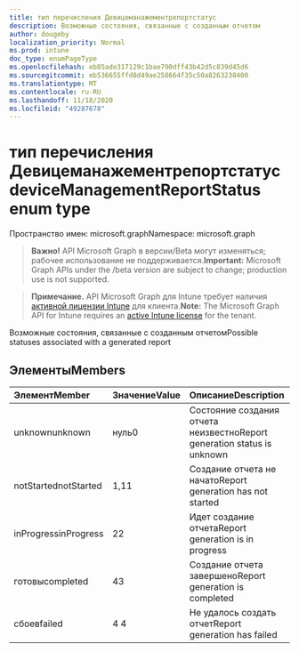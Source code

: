 ```yaml
---
title: тип перечисления Девицеманажементрепортстатус
description: Возможные состояния, связанные с созданным отчетом
author: dougeby
localization_priority: Normal
ms.prod: intune
doc_type: enumPageType
ms.openlocfilehash: eb85ade317129c1bae790dff43b42d5c839d45d6
ms.sourcegitcommit: eb536655ffd8d49ae258664f35c50a8263238400
ms.translationtype: MT
ms.contentlocale: ru-RU
ms.lasthandoff: 11/18/2020
ms.locfileid: "49287678"
---
```

# <a name="devicemanagementreportstatus-enum-type"></a><span data-ttu-id="053d9-103">тип перечисления Девицеманажементрепортстатус</span><span class="sxs-lookup"><span data-stu-id="053d9-103">deviceManagementReportStatus enum type</span></span>

<span data-ttu-id="053d9-104">Пространство имен: microsoft.graph</span><span class="sxs-lookup"><span data-stu-id="053d9-104">Namespace: microsoft.graph</span></span>

> <span data-ttu-id="053d9-105">**Важно!** API Microsoft Graph в версии/Beta могут изменяться; рабочее использование не поддерживается.</span><span class="sxs-lookup"><span data-stu-id="053d9-105">**Important:** Microsoft Graph APIs under the /beta version are subject to change; production use is not supported.</span></span>

> <span data-ttu-id="053d9-106">**Примечание.** API Microsoft Graph для Intune требует наличия [активной лицензии Intune](https://go.microsoft.com/fwlink/?linkid=839381) для клиента.</span><span class="sxs-lookup"><span data-stu-id="053d9-106">**Note:** The Microsoft Graph API for Intune requires an [active Intune license](https://go.microsoft.com/fwlink/?linkid=839381) for the tenant.</span></span>

<span data-ttu-id="053d9-107">Возможные состояния, связанные с созданным отчетом</span><span class="sxs-lookup"><span data-stu-id="053d9-107">Possible statuses associated with a generated report</span></span>

## <a name="members"></a><span data-ttu-id="053d9-108">Элементы</span><span class="sxs-lookup"><span data-stu-id="053d9-108">Members</span></span>
|<span data-ttu-id="053d9-109">Элемент</span><span class="sxs-lookup"><span data-stu-id="053d9-109">Member</span></span>|<span data-ttu-id="053d9-110">Значение</span><span class="sxs-lookup"><span data-stu-id="053d9-110">Value</span></span>|<span data-ttu-id="053d9-111">Описание</span><span class="sxs-lookup"><span data-stu-id="053d9-111">Description</span></span>|
|:---|:---|:---|
|<span data-ttu-id="053d9-112">unknown</span><span class="sxs-lookup"><span data-stu-id="053d9-112">unknown</span></span>|<span data-ttu-id="053d9-113">нуль</span><span class="sxs-lookup"><span data-stu-id="053d9-113">0</span></span>|<span data-ttu-id="053d9-114">Состояние создания отчета неизвестно</span><span class="sxs-lookup"><span data-stu-id="053d9-114">Report generation status is unknown</span></span>|
|<span data-ttu-id="053d9-115">notStarted</span><span class="sxs-lookup"><span data-stu-id="053d9-115">notStarted</span></span>|<span data-ttu-id="053d9-116">1,1</span><span class="sxs-lookup"><span data-stu-id="053d9-116">1</span></span>|<span data-ttu-id="053d9-117">Создание отчета не начато</span><span class="sxs-lookup"><span data-stu-id="053d9-117">Report generation has not started</span></span>|
|<span data-ttu-id="053d9-118">inProgress</span><span class="sxs-lookup"><span data-stu-id="053d9-118">inProgress</span></span>|<span data-ttu-id="053d9-119">2</span><span class="sxs-lookup"><span data-stu-id="053d9-119">2</span></span>|<span data-ttu-id="053d9-120">Идет создание отчета</span><span class="sxs-lookup"><span data-stu-id="053d9-120">Report generation is in progress</span></span>|
|<span data-ttu-id="053d9-121">готовы</span><span class="sxs-lookup"><span data-stu-id="053d9-121">completed</span></span>|<span data-ttu-id="053d9-122">4</span><span class="sxs-lookup"><span data-stu-id="053d9-122">3</span></span>|<span data-ttu-id="053d9-123">Создание отчета завершено</span><span class="sxs-lookup"><span data-stu-id="053d9-123">Report generation is completed</span></span>|
|<span data-ttu-id="053d9-124">сбоев</span><span class="sxs-lookup"><span data-stu-id="053d9-124">failed</span></span>|<span data-ttu-id="053d9-125">4 </span><span class="sxs-lookup"><span data-stu-id="053d9-125">4</span></span>|<span data-ttu-id="053d9-126">Не удалось создать отчет</span><span class="sxs-lookup"><span data-stu-id="053d9-126">Report generation has failed</span></span>|




